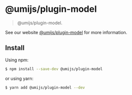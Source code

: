 # @umijs/plugin-model

> @umijs/plugin-model.

See our website [@umijs/plugin-model](https://next.umijs.org/plugins/plugin-model) for more information.

## Install

Using npm:

```bash
$ npm install --save-dev @umijs/plugin-model
```

or using yarn:

```bash
$ yarn add @umijs/plugin-model --dev
```
